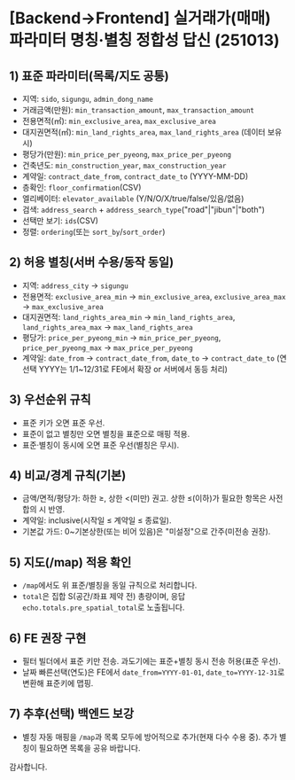 # [Backend→Frontend] 실거래가(매매) 파라미터 명칭·별칭 정합성 답신 (251013)

## 1) 표준 파라미터(목록/지도 공통)

- 지역: `sido`, `sigungu`, `admin_dong_name`
- 거래금액(만원): `min_transaction_amount`, `max_transaction_amount`
- 전용면적(㎡): `min_exclusive_area`, `max_exclusive_area`
- 대지권면적(㎡): `min_land_rights_area`, `max_land_rights_area` (데이터 보유 시)
- 평당가(만원): `min_price_per_pyeong`, `max_price_per_pyeong`
- 건축년도: `min_construction_year`, `max_construction_year`
- 계약일: `contract_date_from`, `contract_date_to` (YYYY-MM-DD)
- 층확인: `floor_confirmation`(CSV)
- 엘리베이터: `elevator_available` (Y/N/O/X/true/false/있음/없음)
- 검색: `address_search` + `address_search_type`("road"|"jibun"|"both")
- 선택만 보기: `ids`(CSV)
- 정렬: `ordering`(또는 `sort_by`/`sort_order`)

## 2) 허용 별칭(서버 수용/동작 동일)

- 지역: `address_city` → `sigungu`
- 전용면적: `exclusive_area_min` → `min_exclusive_area`, `exclusive_area_max` → `max_exclusive_area`
- 대지권면적: `land_rights_area_min` → `min_land_rights_area`, `land_rights_area_max` → `max_land_rights_area`
- 평당가: `price_per_pyeong_min` → `min_price_per_pyeong`, `price_per_pyeong_max` → `max_price_per_pyeong`
- 계약일: `date_from` → `contract_date_from`, `date_to` → `contract_date_to` (연 선택 YYYY는 1/1~12/31로 FE에서 확장 or 서버에서 동등 처리)

## 3) 우선순위 규칙

- 표준 키가 오면 표준 우선.
- 표준이 없고 별칭만 오면 별칭을 표준으로 매핑 적용.
- 표준·별칭이 동시에 오면 표준 우선(별칭은 무시).

## 4) 비교/경계 규칙(기본)

- 금액/면적/평당가: 하한 ≥, 상한 <(미만) 권고. 상한 ≤(이하)가 필요한 항목은 사전 합의 시 반영.
- 계약일: inclusive(시작일 ≤ 계약일 ≤ 종료일).
- 기본값 가드: 0~기본상한(또는 비어 있음)은 "미설정"으로 간주(미전송 권장).

## 5) 지도(/map) 적용 확인

- `/map`에서도 위 표준/별칭을 동일 규칙으로 처리합니다.
- `total`은 집합 S(공간/좌표 제약 전) 총량이며, 응답 `echo.totals.pre_spatial_total`로 노출됩니다.

## 6) FE 권장 구현

- 필터 빌더에서 표준 키만 전송. 과도기에는 표준+별칭 동시 전송 허용(표준 우선).
- 날짜 빠른선택(연도)은 FE에서 `date_from=YYYY-01-01`, `date_to=YYYY-12-31`로 변환해 표준키에 맵핑.

## 7) 추후(선택) 백엔드 보강

- 별칭 자동 매핑을 `/map`과 목록 모두에 방어적으로 추가(현재 다수 수용 중). 추가 별칭이 필요하면 목록을 공유 바랍니다.

감사합니다.

